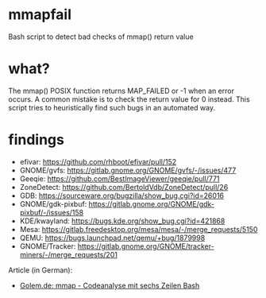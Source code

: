 # mmapfail
Bash script to detect bad checks of mmap() return value

# what?

The mmap() POSIX function returns MAP_FAILED or -1 when an error occurs.
A common mistake is to check the return value for 0 instead. This script
tries to heuristically find such bugs in an automated way.

# findings

* efivar: https://github.com/rhboot/efivar/pull/152
* GNOME/gvfs: https://gitlab.gnome.org/GNOME/gvfs/-/issues/477
* Geeqie: https://github.com/BestImageViewer/geeqie/pull/771
* ZoneDetect: https://github.com/BertoldVdb/ZoneDetect/pull/26
* GDB: https://sourceware.org/bugzilla/show_bug.cgi?id=26016
* GNOME/gdk-pixbuf: https://gitlab.gnome.org/GNOME/gdk-pixbuf/-/issues/158
* KDE/kwayland: https://bugs.kde.org/show_bug.cgi?id=421868
* Mesa: https://gitlab.freedesktop.org/mesa/mesa/-/merge_requests/5150
* QEMU: https://bugs.launchpad.net/qemu/+bug/1879998
* GNOME/Tracker: https://gitlab.gnome.org/GNOME/tracker-miners/-/merge_requests/201

Article (in German):
* [Golem.de: mmap - Codeanalyse mit sechs Zeilen Bash](https://www.golem.de/news/mmap-codeanalyse-mit-sechs-zeilen-bash-2006-148878.html)
